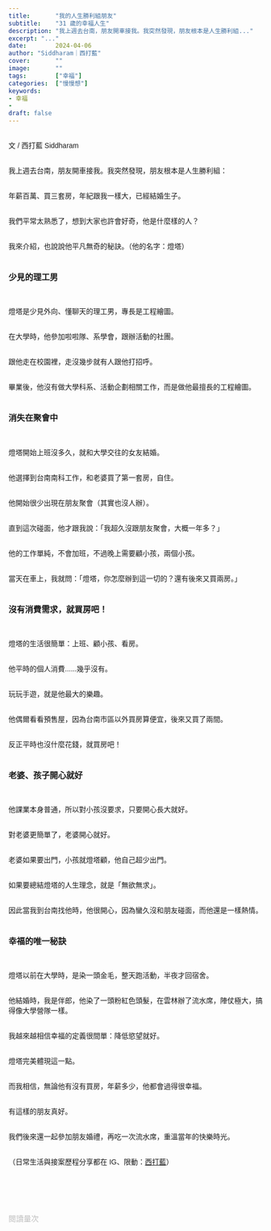 ```yaml
---
title:       "我的人生勝利組朋友"
subtitle:    "31 歲的幸福人生"
description: "我上週去台南，朋友開車接我。我突然發現，朋友根本是人生勝利組..."
excerpt: "..."
date:        2024-04-06
author: "Siddharam｜西打藍"
cover:       ""
image:       ""
tags:        ["幸福"]
categories:  ["慢慢想"]
keywords:
- 幸福
- 
draft: false
---
```


<article style="font-family: 'Noto Sans TC', '微軟正黑體', sans-serif; font-weight: 300;">

<br>文 / 西打藍 Siddharam<br><br>

我上週去台南，朋友開車接我。我突然發現，朋友根本是人生勝利組：<br><br>

年薪百萬、買三套房，年紀跟我一樣大，已經結婚生子。<br><br>

我們平常太熟悉了，想到大家也許會好奇，他是什麼樣的人？<br><br>

我來介紹，也說說他平凡無奇的秘訣。（他的名字：燈塔）<br><br>


<h3 class="article-h1-color">少見的理工男</h3><br>

燈塔是少見外向、懂聊天的理工男，專長是工程繪圖。<br><br>

在大學時，他參加啦啦隊、系學會，跟辦活動的社團。<br><br>

跟他走在校園裡，走沒幾步就有人跟他打招呼。<br><br>

畢業後，他沒有做大學科系、活動企劃相關工作，而是做他最擅長的工程繪圖。<br><br>


<h3 class="article-h1-color">消失在聚會中</h3><br>

燈塔開始上班沒多久，就和大學交往的女友結婚。<br><br>

他選擇到台南南科工作，和老婆買了第一套房，自住。<br><br>

他開始很少出現在朋友聚會（其實也沒人辦）。<br><br>

直到這次碰面，他才跟我說：「我超久沒跟朋友聚會，大概一年多？」<br><br>

他的工作單純，不會加班，不過晚上需要顧小孩，兩個小孩。<br><br>

當天在車上，我就問：「燈塔，你怎麼辦到這一切的？還有後來又買兩房。」<br><br>


<h3 class="article-h1-color">沒有消費需求，就買房吧！</h3><br>

燈塔的生活很簡單：上班、顧小孩、看房。<br><br>

他平時的個人消費......幾乎沒有。<br><br>

玩玩手遊，就是他最大的樂趣。<br><br>

他偶爾看看預售屋，因為台南市區以外買房算便宜，後來又買了兩間。<br><br>

反正平時也沒什麼花錢，就買房吧！<br><br>


<h3 class="article-h1-color">老婆、孩子開心就好</h3><br>

他課業本身普通，所以對小孩沒要求，只要開心長大就好。<br><br>

對老婆更簡單了，老婆開心就好。<br><br>

老婆如果要出門，小孩就燈塔顧，他自己超少出門。<br><br>

如果要總結燈塔的人生理念，就是「無欲無求」。<br><br>

因此當我到台南找他時，他很開心，因為蠻久沒和朋友碰面，而他還是一樣熱情。<br><br>


<h3 class="article-h1-color">幸福的唯一秘訣</h3><br>

燈塔以前在大學時，是染一頭金毛，整天跑活動，半夜才回宿舍。<br><br>

他結婚時，我是伴郎，他染了一頭粉紅色頭髮，在雲林辦了流水席，陣仗極大，搞得像大學營隊一樣。<br><br>

我越來越相信幸福的定義很間單：降低慾望就好。<br><br>

燈塔完美體現這一點。<br><br>

而我相信，無論他有沒有買房，年薪多少，他都會過得很幸福。<br><br>

有這樣的朋友真好。<br><br>

我們後來還一起參加朋友婚禮，再吃一次流水席，重溫當年的快樂時光。<br><br>



<!-- 
<!-- 案例 > 證明案例 > 壞處 > 怎麼改變（列步驟） > 結語總結金句 -->


（日常生活與接案歷程分享都在 IG、限動：<a href="https://www.instagram.com/sidd.blue/" target="_blank">西打藍</a>）<br><br>

<!-- <h3 class="article-h1-color"></h3><br> -->





<br><br><br>

</article>

<div style="color: #bfbfbf; font-size: 15px;" id="busuanzi_container_page_pv">
  閱讀量<span id="busuanzi_value_page_pv"></span>次
</div>

<script src="../../js/post.js"></script>

